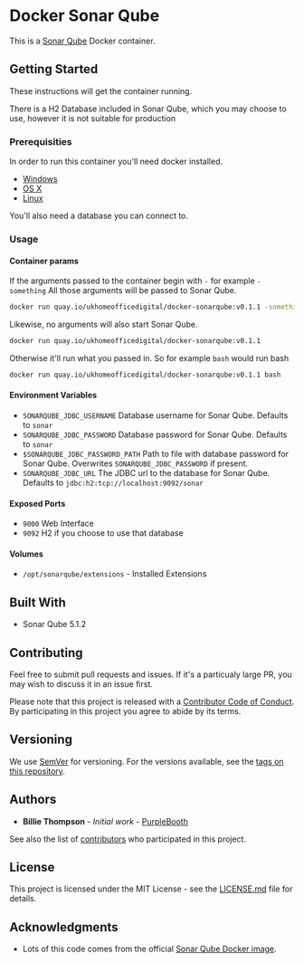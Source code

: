 # Docker Sonar Qube

This is a [Sonar Qube](http://www.sonarqube.org/) Docker container.

## Getting Started

These instructions will get the container running.

There is a H2 Database included in Sonar Qube, which you may choose to use, however it is not 
suitable for production

### Prerequisities

In order to run this container you'll need docker installed.

* [Windows](https://docs.docker.com/windows/started)
* [OS X](https://docs.docker.com/mac/started/)
* [Linux](https://docs.docker.com/linux/started/)

You'll also need a database you can connect to.

### Usage

#### Container params

If the arguments passed to the container begin with `-` for example `-something` All those arguments
will be passed to Sonar Qube.

```bash
docker run quay.io/ukhomeofficedigital/docker-sonarqube:v0.1.1 -something
```

Likewise, no arguments will also start Sonar Qube.

```bash
docker run quay.io/ukhomeofficedigital/docker-sonarqube:v0.1.1
```

Otherwise it'll run what you passed in. So for example `bash` would run bash

```bash
docker run quay.io/ukhomeofficedigital/docker-sonarqube:v0.1.1 bash
```

#### Environment Variables

* `SONARQUBE_JDBC_USERNAME` Database username for Sonar Qube. Defaults to `sonar`
* `SONARQUBE_JDBC_PASSWORD` Database password for Sonar Qube. Defaults to `sonar`
* `$SONARQUBE_JDBC_PASSWORD_PATH` Path to file with database password for Sonar Qube. Overwrites 
  `SONARQUBE_JDBC_PASSWORD` if present.
* `SONARQUBE_JDBC_URL` The JDBC url to the database for Sonar Qube. Defaults to 
  `jdbc:h2:tcp://localhost:9092/sonar`

#### Exposed Ports

* `9000` Web Interface
* `9092` H2 if you choose to use that database

#### Volumes

* `/opt/sonarqube/extensions` - Installed Extensions

## Built With

* Sonar Qube 5.1.2

## Contributing

Feel free to submit pull requests and issues. If it's a particualy large PR, you may wish to discuss
it in an issue first.

Please note that this project is released with a [Contributor Code of Conduct](code_of_conduct.md). 
By participating in this project you agree to abide by its terms.

## Versioning

We use [SemVer](http://semver.org/) for versioning. For the versions available, see the 
[tags on this repository](https://github.com/UKHomeOffice/docker-sonarqube/tags). 

## Authors

* **Billie Thompson** - *Initial work* - [PurpleBooth](https://github.com/PurpleBooth)

See also the list of [contributors](https://github.com/UKHomeOffice/docker-sonarqube/contributors) 
who participated in this project.

## License

This project is licensed under the MIT License - see the [LICENSE.md](LICENSE.md) file for details.

## Acknowledgments

* Lots of this code comes from the official 
  [Sonar Qube Docker image](https://github.com/SonarSource/docker-sonarqube).
